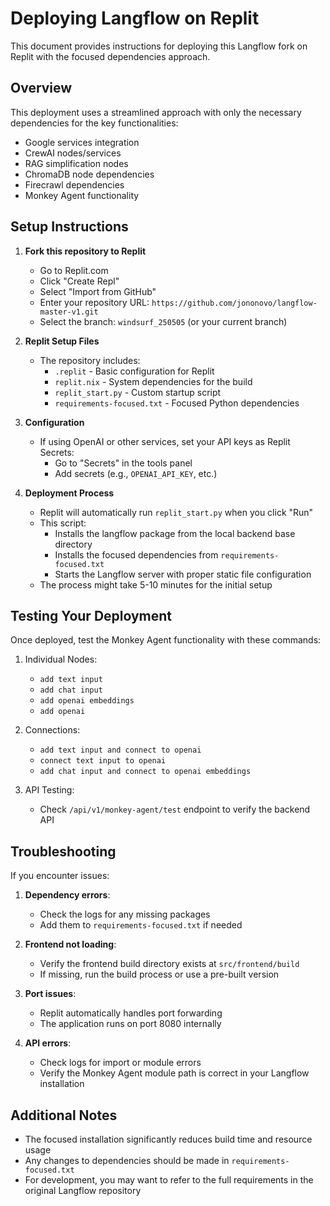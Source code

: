 # Deploying Langflow on Replit

This document provides instructions for deploying this Langflow fork on Replit with the focused dependencies approach.

## Overview

This deployment uses a streamlined approach with only the necessary dependencies for the key functionalities:
- Google services integration
- CrewAI nodes/services
- RAG simplification nodes
- ChromaDB node dependencies
- Firecrawl dependencies
- Monkey Agent functionality

## Setup Instructions

1. **Fork this repository to Replit**
   - Go to Replit.com
   - Click "Create Repl" 
   - Select "Import from GitHub"
   - Enter your repository URL: `https://github.com/jononovo/langflow-master-v1.git`
   - Select the branch: `windsurf_250505` (or your current branch)

2. **Replit Setup Files**
   - The repository includes:
     - `.replit` - Basic configuration for Replit
     - `replit.nix` - System dependencies for the build
     - `replit_start.py` - Custom startup script
     - `requirements-focused.txt` - Focused Python dependencies

3. **Configuration**
   - If using OpenAI or other services, set your API keys as Replit Secrets:
     - Go to "Secrets" in the tools panel
     - Add secrets (e.g., `OPENAI_API_KEY`, etc.)

4. **Deployment Process**
   - Replit will automatically run `replit_start.py` when you click "Run"
   - This script:
     - Installs the langflow package from the local backend base directory
     - Installs the focused dependencies from `requirements-focused.txt`
     - Starts the Langflow server with proper static file configuration
   - The process might take 5-10 minutes for the initial setup

## Testing Your Deployment

Once deployed, test the Monkey Agent functionality with these commands:

1. Individual Nodes:
   - `add text input`
   - `add chat input`
   - `add openai embeddings`
   - `add openai`

2. Connections:
   - `add text input and connect to openai`
   - `connect text input to openai`
   - `add chat input and connect to openai embeddings`

3. API Testing:
   - Check `/api/v1/monkey-agent/test` endpoint to verify the backend API

## Troubleshooting

If you encounter issues:

1. **Dependency errors**:
   - Check the logs for any missing packages
   - Add them to `requirements-focused.txt` if needed

2. **Frontend not loading**:
   - Verify the frontend build directory exists at `src/frontend/build`
   - If missing, run the build process or use a pre-built version

3. **Port issues**:
   - Replit automatically handles port forwarding
   - The application runs on port 8080 internally
   
4. **API errors**:
   - Check logs for import or module errors
   - Verify the Monkey Agent module path is correct in your Langflow installation

## Additional Notes

- The focused installation significantly reduces build time and resource usage
- Any changes to dependencies should be made in `requirements-focused.txt`
- For development, you may want to refer to the full requirements in the original Langflow repository
